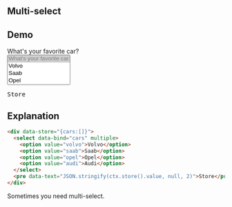 ## Multi-select

## Demo

<div data-store="{cars:[]}">
  <label class="form-control w-full max-w-xs">
    <div class="label label-text">What's your favorite car?</div>
    <select class="select select-bordered select-lg" name="cars" data-bind="cars" multiple>
      <option disabled selected>What's your favorite car</option>
      <option value="volvo">Volvo</option>
      <option value="saab">Saab</option>
      <option value="opel">Opel</option>
      <option value="audi">Audi</option>
    </select>
  </label>
  <pre data-text="JSON.stringify(ctx.store().value, null, 2)">Store</pre>
</div>

## Explanation

```html
<div data-store="{cars:[]}">
  <select data-bind="cars" multiple>
    <option value="volvo">Volvo</option>
    <option value="saab">Saab</option>
    <option value="opel">Opel</option>
    <option value="audi">Audi</option>
  </select>
  <pre data-text="JSON.stringify(ctx.store().value, null, 2)">Store</pre>
</div>
```

Sometimes you need multi-select.
